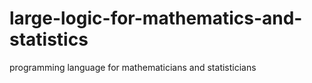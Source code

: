 # large-logic-for-mathematics-and-statistics
programming language for mathematicians and statisticians
